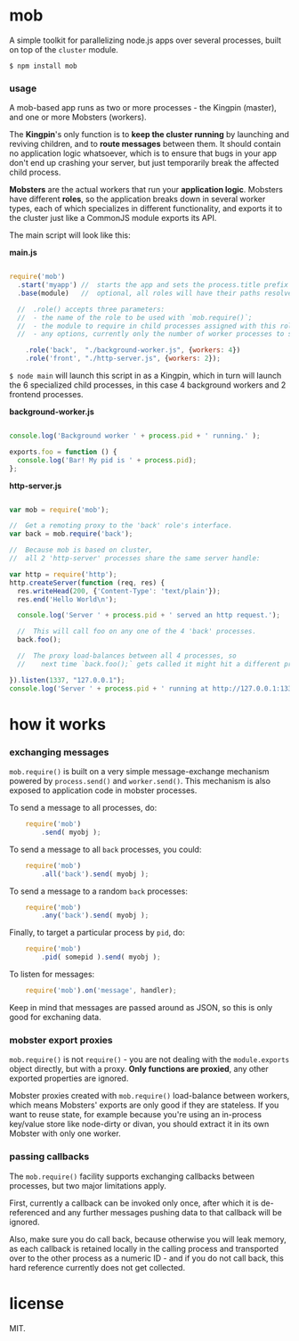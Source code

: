 

# mob

A simple toolkit for parallelizing node.js apps over several processes, built on top of the `cluster` module.

    $ npm install mob

### usage

A mob-based app runs as two or more processes - the Kingpin (master), and one or more Mobsters (workers).

The **Kingpin**'s only function is to **keep the cluster running** by launching and reviving children,
and to **route messages** between them. It should contain no application logic whatsoever,
which is to ensure that bugs in your app don't end up crashing your server, but just temporarily break the affected child process.

**Mobsters** are the actual workers that run your **application logic**.
Mobsters have different **roles**, so the application breaks down in several worker types,
each of which specializes in different functionality, and exports it to the cluster just like a CommonJS module exports its API.

The main script will look like this:

**main.js**
```javascript

require('mob')
  .start('myapp') //  starts the app and sets the process.title prefix for all processes.
  .base(module)   //  optional, all roles will have their paths resolved relatively to this module.

  //  .role() accepts three parameters:
  //  - the name of the role to be used with `mob.require()`;
  //  - the module to require in child processes assigned with this role;
  //  - any options, currently only the number of worker processes to spin up and keep alive.

    .role('back',  "./background-worker.js", {workers: 4})
    .role('front', "./http-server.js", {workers: 2});
```

`$ node main` will launch this script in as a Kingpin,
which in turn will launch the 6 specialized child processes,
in this case 4 background workers and 2 frontend processes.

**background-worker.js**
```javascript

console.log('Background worker ' + process.pid + ' running.' );

exports.foo = function () {
  console.log('Bar! My pid is ' + process.pid);
};
```

**http-server.js**
```javascript

var mob = require('mob');

//  Get a remoting proxy to the 'back' role's interface.
var back = mob.require('back');

//  Because mob is based on cluster,
//  all 2 'http-server' processes share the same server handle:

var http = require('http');
http.createServer(function (req, res) {
  res.writeHead(200, {'Content-Type': 'text/plain'});
  res.end('Hello World\n');

  console.log('Server ' + process.pid + ' served an http request.');

  //  This will call foo on any one of the 4 'back' processes.
  back.foo();

  //  The proxy load-balances between all 4 processes, so
  //    next time `back.foo();` gets called it might hit a different process.

}).listen(1337, "127.0.0.1");
console.log('Server ' + process.pid + ' running at http://127.0.0.1:1337/');
```


# how it works

### exchanging messages

`mob.require()` is built on a very simple message-exchange mechanism
powered by `process.send()` and `worker.send()`. This mechanism is also exposed to application code in mobster processes.

To send a message to all processes, do:
```javascript
    require('mob')
        .send( myobj );
```

To send a message to all `back` processes, you could:
```javascript
    require('mob')
        .all('back').send( myobj );
```

To send a message to a random `back` processes:
```javascript
    require('mob')
        .any('back').send( myobj );
```

Finally, to target a particular process by `pid`, do:
```javascript
    require('mob')
        .pid( somepid ).send( myobj );
```

To listen for messages:
```javascript
    require('mob').on('message', handler);
```

Keep in mind that messages are passed around as JSON, so this is only good for exchaning data.


### mobster export proxies

`mob.require()` is not `require()` -
you are not dealing with the `module.exports` object directly, but with a proxy.
**Only functions are proxied**, any other exported properties are ignored.

Mobster proxies created with `mob.require()` load-balance between workers,
which means Mobsters' exports are only good if they are stateless.
If you want to reuse state,
for example because you're using an in-process key/value store like node-dirty or divan,
you should extract it in its own Mobster with only one worker.


### passing callbacks

The `mob.require()` facility supports exchanging callbacks between processes, but two major limitations apply.

First, currently a callback can be invoked only once, after which it is de-referenced
and any further messages pushing data to that callback will be ignored.

Also, make sure you do call back, because otherwise you will leak memory,
as each callback is retained locally in the calling process and transported over to the other process
as a numeric ID - and if you do not call back, this hard reference currently does not get collected.


# license

MIT.

